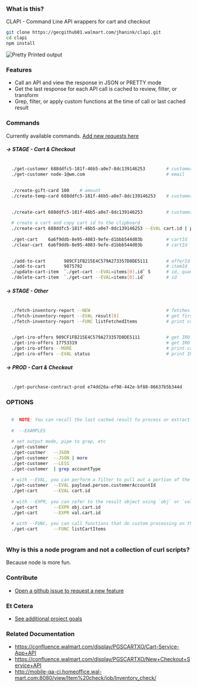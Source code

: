 ### What is this?

CLAPI - Command Line API wrappers for cart and checkout

```sh
git clone https://gecgithub01.walmart.com/jhanink/clapi.git
cd clapi
npm install
```


![Pretty Printed output](https://gecgithub01.walmart.com/jhanink/dev-api-shortcuts/blob/master/assets/clapi.gif?raw=true)

### Features

* Call an API and view the response in JSON or PRETTY mode
* Get the last response for each API call is cached to review, filter, or transform
* Grep, filter, or apply custom functions at the time of call or last cached result


### Commands

Currently available commands. [Add new requests here](https://gecgithub01.walmart.com/jhanink/dev-api-shortcuts/issues)

##### → STAGE - Cart & Checkout

```sh
  
  ./get-customer 688ddfc5-181f-46b5-a0e7-8dc139146253        # customerId
  ./get-customer node-1@wm.com                               # email
```

```sh
  
  ./create-gift-card 100    # amount
  ./create-temp-card 688ddfc5-181f-46b5-a0e7-8dc139146253    # customerId
```

```sh
  
  ./create-cart 688ddfc5-181f-46b5-a0e7-8dc139146253         # customerId
  
  # create a cart and copy cart id to the clipboard
  ./create-cart 688ddfc5-181f-46b5-a0e7-8dc139146253 --EVAL cart.id | pbcopy
  
  ./get-cart    6a6f9ddb-8e95-4083-9efe-d1bbb544d03b         # cartId
  ./clear-cart  6a6f9ddb-8e95-4083-9efe-d1bbb544d03b         # cartId
```

```sh
  
  ./add-to-cart       989CF1FB215E4C579A273357D8DE5111       # offerId
  ./add-to-cart       9875792                                # itemId
  ./update-cart-item  `./get-cart --EVAL=items[0].id` 5      # id, quantity   (not USItemId)
  ./delete-cart-item  `./get-cart --EVAL=items[0].id`        # id             (not USItemId)
```

##### → STAGE - Other

```sh
  
  ./fetch-inventory-report --NEW                             # fetches the latest report
  ./fetch-inventory-report --EVAL result[0]                  # get first item from cached result
  ./fetch-inventory-report --FUNC listFetchedItems           # print condensed report from cached result
```
```sh
  
  ./get-iro-offers 989CF1FB215E4C579A273357D8DE5111          # get IRO offers by offerId
  ./get-iro-offers 17753319                                  # get IRO offers by USItemId
  ./get-iro-offers --MORE                                    # print cached result
  ./get-iro-offers --EVAL status                             # print IRO offer status (OK, PARTIAL..)
```

##### → PROD - Cart & Checkout

```sh
   
  ./get-purchase-contract-prod e74dd26a-ef98-442e-bf88-86637b5b344d     # purchase contract Id
```

### OPTIONS

```sh
  
  #  NOTE: You can recall the last cached result to process or extract information
   
  #  --EXAMPLES
  
  # set output mode, pipe to grep, etc
  ./get-customer
  ./get-custmer   --JSON
  ./get-customer  --JSON | more
  ./get-customer  --LESS
  ./get-customer  | grep accountType
  
  # with --EVAL, you can perform a filter to pull out a portion of the response
  ./get-customer  --EVAL payload.person.customerAccountId
  ./get-cart      --EVAL cart.id
  
  # with --EXPR, you can refer to the result object using `obj` or `val`
  ./get-cart      --EXPR obj.cart.id
  ./get-cart      --EXPR val.cart.id
  
  # with --FUNC, you can call functions that do custom processing on the response data
  ./get-cart      --FUNC listCartItems
  
  ```


### Why is this a node program and not a collection of curl scripts?

Because node is more fun.



### Contribute

* [Open a github issue to request a new feature](https://gecgithub01.walmart.com/jhanink/dev-api-shortcuts/issues)



### Et Cetera

* [See additional project goals](project-goals.md)


### Related Documentation

* https://confluence.walmart.com/display/PGSCARTXO/Cart-Service-App+API
* https://confluence.walmart.com/display/PGSCARTXO/New+Checkout+Service+API
* http://mobile-qa-ci.homeoffice.wal-mart.com:8080/view/Item%20check/job/Inventory_check/

